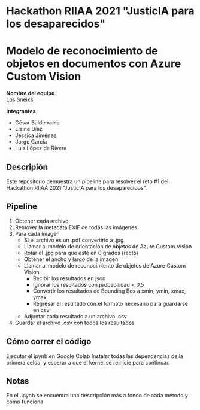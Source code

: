 # Hackathon RIIAA 2021 "JusticIA para los desaparecidos"
# Modelo de reconocimiento de objetos en documentos con Azure Custom Vision

**Nombre del equipo**  
Los Sneiks

**Integrantes**
* César Balderrama
* Elaine Díaz
* Jessica Jiménez
* Jorge García
* Luis López de Rivera

## Descripión
Este repositorio demuestra un pipeline para resolver el reto #1 del Hackathon RIIAA 2021 "JusticIA para los desaparecidos".

## Pipeline
1. Obtener cada archivo
2. Remover la metadata EXIF de todas las imágenes
3. Para cada imagen
    - Si el archivo es un .pdf convertirlo a .jpg
    - Llamar al modelo de orientación de objetos de Azure Custom Vision
    - Rotar el .jpg para que esté en 0 grados (recto)
    - Obtener el ancho y largo de la imagen
    - Llamar al modelo de reconocimiento de objetos de Azure Custom Vision
        - Recibir los resultados en json
        - Ignorar los resultados con probabilidad < 0.5
        - Convertir los resultados de Bounding Box a xmin, ymin, xmax, ymax
        - Regresar el resultado con el formato necesario para guardarse en csv
    - Adjuntar cada resultado a un archivo .csv
4. Guardar el archivo .csv con todos los resultados

## Cómo correr el código
Ejecutar el ipynb en Google Colab
Instalar todas las dependencias de la primera celda, y esperar a que el kernel se reinicie para continuar.

## Notas
En el .ipynb se encuentra una descripción más a fondo de cada método y cómo funciona